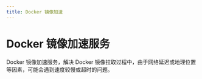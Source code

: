 ```yaml
---
title: Docker 镜像加速
---
```



# Docker 镜像加速服务

Docker 镜像加速服务，解决 Docker 镜像拉取过程中，由于网络延迟或地理位置等因素，可能会遇到速度较慢或超时的问题。